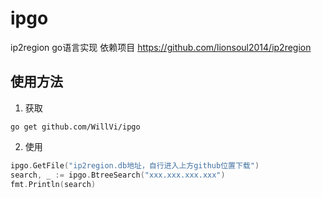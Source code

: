 # ipgo
ip2region go语言实现
依赖项目 <https://github.com/lionsoul2014/ip2region>

## 使用方法

1. 获取

```shell
go get github.com/WillVi/ipgo
```

2. 使用

```go
ipgo.GetFile("ip2region.db地址，自行进入上方github位置下载")
search, _ := ipgo.BtreeSearch("xxx.xxx.xxx.xxx")
fmt.Println(search)
```



